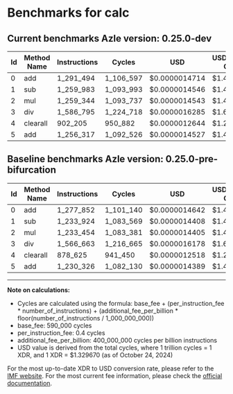 # Benchmarks for calc

## Current benchmarks Azle version: 0.25.0-dev

| Id  | Method Name | Instructions | Cycles    | USD           | USD/Million Calls | Change                           |
| --- | ----------- | ------------ | --------- | ------------- | ----------------- | -------------------------------- |
| 0   | add         | 1_291_494    | 1_106_597 | $0.0000014714 | $1.47             | <font color="red">+13_642</font> |
| 1   | sub         | 1_259_983    | 1_093_993 | $0.0000014546 | $1.45             | <font color="red">+26_059</font> |
| 2   | mul         | 1_259_344    | 1_093_737 | $0.0000014543 | $1.45             | <font color="red">+25_890</font> |
| 3   | div         | 1_586_795    | 1_224_718 | $0.0000016285 | $1.62             | <font color="red">+20_132</font> |
| 4   | clearall    | 902_205      | 950_882   | $0.0000012644 | $1.26             | <font color="red">+23_580</font> |
| 5   | add         | 1_256_317    | 1_092_526 | $0.0000014527 | $1.45             | <font color="red">+25_991</font> |

## Baseline benchmarks Azle version: 0.25.0-pre-bifurcation

| Id  | Method Name | Instructions | Cycles    | USD           | USD/Million Calls |
| --- | ----------- | ------------ | --------- | ------------- | ----------------- |
| 0   | add         | 1_277_852    | 1_101_140 | $0.0000014642 | $1.46             |
| 1   | sub         | 1_233_924    | 1_083_569 | $0.0000014408 | $1.44             |
| 2   | mul         | 1_233_454    | 1_083_381 | $0.0000014405 | $1.44             |
| 3   | div         | 1_566_663    | 1_216_665 | $0.0000016178 | $1.61             |
| 4   | clearall    | 878_625      | 941_450   | $0.0000012518 | $1.25             |
| 5   | add         | 1_230_326    | 1_082_130 | $0.0000014389 | $1.43             |

---

**Note on calculations:**

-   Cycles are calculated using the formula: base_fee + (per_instruction_fee \* number_of_instructions) + (additional_fee_per_billion \* floor(number_of_instructions / 1_000_000_000))
-   base_fee: 590_000 cycles
-   per_instruction_fee: 0.4 cycles
-   additional_fee_per_billion: 400_000_000 cycles per billion instructions
-   USD value is derived from the total cycles, where 1 trillion cycles = 1 XDR, and 1 XDR = $1.329670 (as of October 24, 2024)

For the most up-to-date XDR to USD conversion rate, please refer to the [IMF website](https://www.imf.org/external/np/fin/data/rms_sdrv.aspx).
For the most current fee information, please check the [official documentation](https://internetcomputer.org/docs/current/developer-docs/gas-cost#execution).
